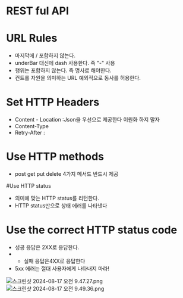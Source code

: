 # REST ful API


# URL Rules 
- 마지막에 / 포함하지 않는다.
- underBar 대신에 dash 사용한다. 즉 "-" 사용
- 행위는 포함하지 않는다. 즉 명사로 해야한다.
- 컨트롤 자원을 의미하는 URL 예외적으로 동사를 허용한다.

# Set HTTP Headers 
- Content - Location :Json을 우선으로 제공한다 이원화 하지 말자 
- Content-Type
-  Retry-After :


# Use HTTP methods
- post get put delete 4가지 메서드 반드시 제공

#Use HTTP status
- 의미에 맞는 HTTP status를 리턴한다.
- HTTP status만으로 상태 에러를 나타낸다



# Use the correct HTTP status code
- 성공 응답은 2XX로 응답한다.
- - 실패 응답은4XX로 응답한다
- 5xx 에러는 절대 사용자에게 나타내지 마라!

![스크린샷 2024-08-17 오전 9.47.27.png](..%2F..%2F..%2F..%2F..%2F..%2Fvar%2Ffolders%2Fm4%2Fn9zxyvgx4lx03pl_7nrbhpyr0000gn%2FT%2FTemporaryItems%2FNSIRD_screencaptureui_924LDF%2F%EC%8A%A4%ED%81%AC%EB%A6%B0%EC%83%B7%202024-08-17%20%EC%98%A4%EC%A0%84%209.47.27.png)
![스크린샷 2024-08-17 오전 9.49.36.png](..%2F..%2F..%2F..%2F..%2F..%2Fvar%2Ffolders%2Fm4%2Fn9zxyvgx4lx03pl_7nrbhpyr0000gn%2FT%2FTemporaryItems%2FNSIRD_screencaptureui_tiSdfG%2F%EC%8A%A4%ED%81%AC%EB%A6%B0%EC%83%B7%202024-08-17%20%EC%98%A4%EC%A0%84%209.49.36.png)

